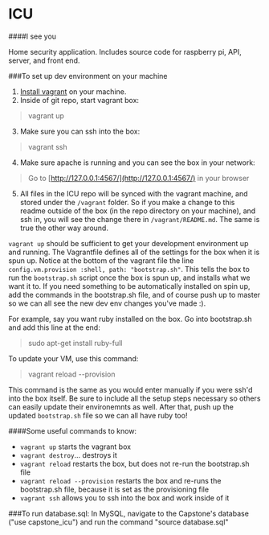 # ICU
####I see you

Home security application.  Includes source code for raspberry pi, API, server, and front end.

###To set up dev environment on your machine
1. [Install vagrant](https://www.vagrantup.com/docs/installation/) on your machine.
2. Inside of git repo, start vagrant box:
> vagrant up

3. Make sure you can ssh into the box:
> vagrant ssh

4. Make sure apache is running and you can see the box in your network:
> Go to [http://127.0.0.1:4567/](http://127.0.0.1:4567/) in your browser

5. All files in the ICU repo will be synced with the vagrant machine, and stored under the `/vagrant` folder.  So if you make a change to this readme outside of the box (in the repo directory on your machine), and ssh in, you will see the change there in `/vagrant/README.md`.  The same is true the other way around.

`vagrant up` should be sufficient to get your development environment up and running. The Vagrantfile defines all of the settings for the box when it is spun up. Notice at the bottom of the vagrant file the line `config.vm.provision :shell, path: "bootstrap.sh"`.  This tells the box to run the `bootstrap.sh` script once the box is spun up, and installs what we want it to.  If you need something to be automatically installed on spin up, add the commands in the bootstrap.sh file, and of course push up to master so we can all see the new dev env changes you've made :).

For example, say you want ruby installed on the box. Go into bootstrap.sh and add this line at the end:
> sudo apt-get install ruby-full

To update your VM, use this command:
> vagrant reload --provision

This command is the same as you would enter manually if you were ssh'd into the box itself.  Be sure to include all the setup steps necessary so others can easily update their environemnts as well.  After that, push up the updated `bootstrap.sh` file so we can all have ruby too!


####Some useful commands to know:
* `vagrant up` starts the vagrant box
* `vagrant destroy`... destroys it
* `vagrant reload` restarts the box, but does not re-run the bootstrap.sh file
* `vagrant reload --provision` restarts the box and re-runs the bootstrap.sh file, because it is set as the provisioning file
* `vagrant ssh` allows you to ssh into the box and work inside of it

###To run database.sql:
In MySQL, navigate to the Capstone's database ("use capstone_icu") and run the command "source database.sql"
